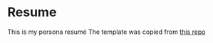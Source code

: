 # Resume

This is my persona resumé
The template was copied from [this repo](https://github.com/StartBootstrap/startbootstrap-resume)